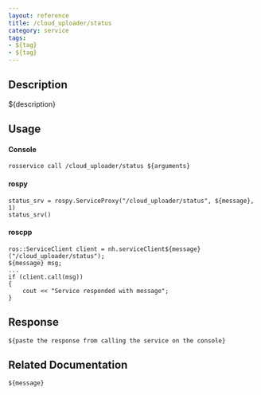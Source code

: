 ```yaml
---
layout: reference
title: /cloud_uploader/status
category: service
tags: 
- ${tag} 
- ${tag}
---
```


## Description
${description}

## Usage
#### Console
```
rosservice call /cloud_uploader/status ${arguments}
```

#### rospy
```
status_srv = rospy.ServiceProxy("/cloud_uploader/status", ${message}, 1)
status_srv()
```

#### roscpp
```
ros::ServiceClient client = nh.serviceClient${message}("/cloud_uploader/status");
${message} msg;
...
if (client.call(msg))
{
    cout << "Service responded with message";
}
```

## Response
```
${paste the response from calling the service on the console}
```

## Related Documentation
``${message}``  